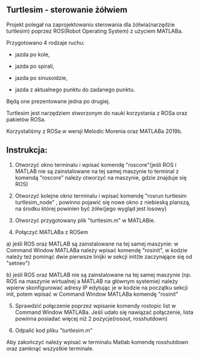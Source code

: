 Turtlesim - sterowanie żółwiem
--

Projekt polegał na zaprojektowaniu sterowania dla żółwia(narzędzie turtlesim) poprzez ROS(Robot Operating System) z użyciem MATLABa.

Przygotowano 4 rodzaje ruchu:

- jazda po kole,

- jazda po spirali,

- jazda po sinusoidzie,

- jazda z aktualnego punktu do zadanego punktu.

Będą one prezentowane jedna po drugiej.

Turtlesim jest narzędziem stworzonym do nauki korzystania z ROSa oraz pakietów ROSa.

Korzystaliśmy z ROSa w wersji Melodic Morenia oraz MATLABa 2019b.

Instrukcja:
--
1. Otworzyć okno terminalu i wpisać komendę "roscore"(jeśli ROS i MATLAB nie są zainstalowane na tej samej maszynie to terminal z komendą "roscore" należy otworzyć na maszynie, gdzie znajduje się ROS)

2. Otworzyć kolejne okno terminalu i wpisać komendę "rosrun turtlesim turtlesim_node" , powinno pojawić się nowe okno z niebieską planszą, na środku której powinien być żółw(jego wygląd jest losowy)

3. Otworzyć przygotowany plik "turtlesim.m" w MATLABie.

4. Połączyć MATLABa z ROSem

a) jeśli ROS oraz MATLAB są zainstalowane na tej samej maszynie: w Command Window MATLABa należy wpisać komendę "rosinit", w kodzie      należy też pominąć dwie pierwsze linijki w sekcji init(te zaczynające się od "setnev")

b) jeśli ROS oraz MATLAB nie są zainstalowane na tej samej maszynie (np. ROS na maszynie wirtualnej a MATLAB na głównym systemie)  należy wpierw skonfigurować adresy IP edytując je w kodzie na początku sekcji init, potem wpisać w Command Window MATLABa komendę "rosinit"

5. Sprawdzić połączenie poprzez wpisanie komendy rostopic list w Command Window MATLABa. Jeśli udało się nawiązać połączenie, lista powinna posiadać więcej niż 2 pozycje(rosout, rosshutdown)

6. Odpalić kod pliku "turtlesim.m"

Aby zakończyć należy wpisać w terminalu Matlab komendę rosshutdown oraz zamknąć wszystkie terminale.


